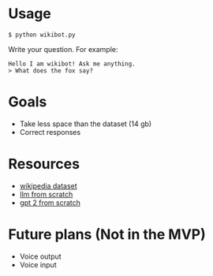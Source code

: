 # Usage
```
$ python wikibot.py
```
Write your question. For example:
```
Hello I am wikibot! Ask me anything.
> What does the fox say?
```

# Goals
- Take less space than the dataset (14 gb)
- Correct responses

# Resources
- [wikipedia dataset](https://github.com/GermanT5/wikipedia2corpus)
- [llm from scratch](https://m.youtube.com/watch?v=kCc8FmEb1nY&pp=ygUWYnVpbGQgbGxtIGZyb20gc2NyYXRjaA%3D%3D)
- [gpt 2 from scratch](https://m.youtube.com/watch?v=l8pRSuU81PU)

# Future plans (Not in the MVP)
- Voice output
- Voice input
